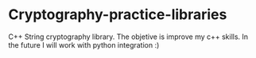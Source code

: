 # Cryptography-practice-libraries
C++ String cryptography library. 
The objetive is improve my c++ skills.
In the future I will work with python integration :)
